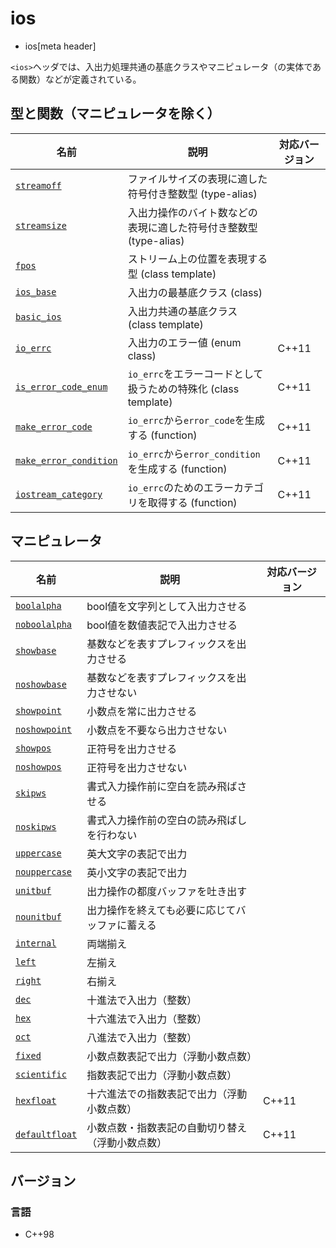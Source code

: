 # ios
* ios[meta header]

`<ios>`ヘッダでは、入出力処理共通の基底クラスやマニピュレータ（の実体である関数）などが定義されている。

## 型と関数（マニピュレータを除く）

| 名前                                                    | 説明                                                           | 対応バージョン |
|---------------------------------------------------------|----------------------------------------------------------------|----------------|
| [`streamoff`](ios/type-streamoff.md)                  | ファイルサイズの表現に適した符号付き整数型 (type-alias)           |                |
| [`streamsize`](ios/type-streamsize.md)                | 入出力操作のバイト数などの表現に適した符号付き整数型 (type-alias) |                |
| [`fpos`](ios/fpos.md)                                 | ストリーム上の位置を表現する型 (class template)                |                |
| [`ios_base`](ios/ios_base.md)                         | 入出力の最基底クラス (class)                                   |                |
| [`basic_ios`](ios/basic_ios.md)                       | 入出力共通の基底クラス (class template)                        |                |
| [`io_errc`](ios/io_errc.md)                           | 入出力のエラー値 (enum class)                                  | C++11          |
| [`is_error_code_enum`](ios/is_error_code_enum.md)     | `io_errc`をエラーコードとして扱うための特殊化 (class template) | C++11          |
| [`make_error_code`](ios/make_error_code.md)           | `io_errc`から`error_code`を生成する (function)                 | C++11          |
| [`make_error_condition`](ios/make_error_condition.md) | `io_errc`から`error_condition`を生成する (function)            | C++11          |
| [`iostream_category`](ios/iostream_category.md)       | `io_errc`のためのエラーカテゴリを取得する (function)           | C++11          |

## マニピュレータ

| 名前                                    | 説明                                             | 対応バージョン |
|-----------------------------------------|--------------------------------------------------|----------------|
| [`boolalpha`](ios/boolalpha.md)       | bool値を文字列として入出力させる                 |                |
| [`noboolalpha`](ios/noboolalpha.md)   | bool値を数値表記で入出力させる                   |                |
| [`showbase`](ios/showbase.md)         | 基数などを表すプレフィックスを出力させる         |                |
| [`noshowbase`](ios/noshowbase.md)     | 基数などを表すプレフィックスを出力させない       |                |
| [`showpoint`](ios/showpoint.md)       | 小数点を常に出力させる                           |                |
| [`noshowpoint`](ios/noshowpoint.md)   | 小数点を不要なら出力させない                     |                |
| [`showpos`](ios/showpos.md)           | 正符号を出力させる                               |                |
| [`noshowpos`](ios/noshowpos.md)       | 正符号を出力させない                             |                |
| [`skipws`](ios/skipws.md)             | 書式入力操作前に空白を読み飛ばさせる             |                |
| [`noskipws`](ios/noskipws.md)         | 書式入力操作前の空白の読み飛ばしを行わない       |                |
| [`uppercase`](ios/uppercase.md)       | 英大文字の表記で出力                             |                |
| [`nouppercase`](ios/nouppercase.md)   | 英小文字の表記で出力                             |                |
| [`unitbuf`](ios/unitbuf.md)           | 出力操作の都度バッファを吐き出す                 |                |
| [`nounitbuf`](ios/nounitbuf.md)       | 出力操作を終えても必要に応じてバッファに蓄える   |                |
| [`internal`](ios/internal.md)         | 両端揃え                                         |                |
| [`left`](ios/left.md)                 | 左揃え                                           |                |
| [`right`](ios/right.md)               | 右揃え                                           |                |
| [`dec`](ios/dec.md)                   | 十進法で入出力（整数）                           |                |
| [`hex`](ios/hex.md)                   | 十六進法で入出力（整数）                         |                |
| [`oct`](ios/oct.md)                   | 八進法で入出力（整数）                           |                |
| [`fixed`](ios/fixed.md)               | 小数点数表記で出力（浮動小数点数）               |                |
| [`scientific`](ios/scientific.md)     | 指数表記で出力（浮動小数点数）                   |                |
| [`hexfloat`](ios/hexfloat.md)         | 十六進法での指数表記で出力（浮動小数点数）       | C++11          |
| [`defaultfloat`](ios/defaultfloat.md) | 小数点数・指数表記の自動切り替え（浮動小数点数） | C++11          |

## バージョン
### 言語
- C++98
